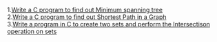 1.<a href="#">Write a C program to find out Minimum spanning tree</a><br>
2.<a href="#">Write a C program to find out Shortest Path in a Graph</a><br>
3.<a href="http://ebootathon.com/labs/beta/csit/LogicLab/exp1">Write a program in C to create two sets and perform the Intersectison operation on sets</a>